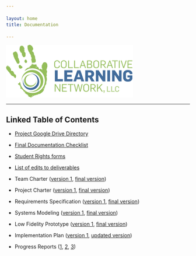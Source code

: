 ```yaml
---

layout: home
title: Documentation

---
```


![Collaborative Learning Network Logo](img/collab_learning.png)

---
## Linked Table of Contents 

- [Project Google Drive Directory](https://drive.google.com/drive/folders/1_W3Q4t3e6ECgmr5e_UodI6c1w6_If6em?usp=sharing)

- [Final Documentation Checklist](https://drive.google.com/file/d/1W2_fx78_DgVkjkf91h26TxQbDZ2PRfuz/view?usp=sharing)

- [Student Rights forms](https://drive.google.com/drive/folders/1Lr2BPlaGID2Bys9MvFWbj_sOZxYdiVi1?usp=sharing)

- [List of edits to deliverables](https://drive.google.com/file/d/1KRAPcfOOkyW37Wl0W1hQ3BU5uM1QdKpQ/view?usp=sharing)

- Team Charter ([version 1](https://drive.google.com/file/d/1IPVZQzLblUkbvRnYKsS3j7J-3zVYhJZw/view?usp=sharing), [final version](https://drive.google.com/file/d/19lhI2n3kH25Cd38rV7mvYGZrewlIx6DL/view?usp=sharing))

- Project Charter ([version 1](https://drive.google.com/file/d/1FKqoGaREK3v3nZFR9BRUigB_QdAH6BMl/view?usp=sharing), [final version](https://drive.google.com/file/d/1uzoLx_jmUvHXLZvMyI1ofzTfD516WUxJ/view?usp=sharing))

- Requirements Specification  ([version 1](https://drive.google.com/file/d/1NW8TIKtb0J_7wXqNAp34GFfyKCF7tqcJ/view?usp=sharing), [final version](https://drive.google.com/file/d/1KLdDOOxfmMH_bcYPS2bH85FDGw3Lsx8G/view?usp=sharing))

- Systems Modeling ([version 1](https://drive.google.com/file/d/1dflJOVSw4kREudyE_6TmHVSEyr0aKQoP/view?usp=sharing), [final version](https://drive.google.com/file/d/1LnMP4SHk1pXVUcfwwLg6RqjTN9Ok-Bns/view?usp=sharing))

- Low Fidelity Prototype ([version 1](https://drive.google.com/file/d/1cnO6_XWtm2TZJ8KRMlKIc2wRK0OMs_i8/view?usp=sharing), [final version](https://drive.google.com/file/d/1RHgE8nYgkX5OoGhJPOIaRh-oc8SmExRH/view?usp=sharing))

- Implementation Plan ([version 1](https://drive.google.com/file/d/1x1SK6ay2gP5DLnngaQYn5Bd1zpgwOc3V/view?usp=sharing), [updated version](https://drive.google.com/file/d/1BPMu_swvKOFRl0C35RbM-9mJ--4e0B7T/view?usp=sharing))

- Progress Reports ([1](https://docs.google.com/document/d/1sSUyYZ14ICoyCM070WC0hfeYNWUrJiwEzUQfhs8S0QM/edit?usp=sharing), [2](https://drive.google.com/file/d/1bQUVIwRymoXsqUUCVg5n2h6fPR3xedaU/view?usp=sharing), [3](https://drive.google.com/file/d/1hJwY32JJMrgA3w3cveqc4UWtdOdyf2ZX/view?usp=sharing))




